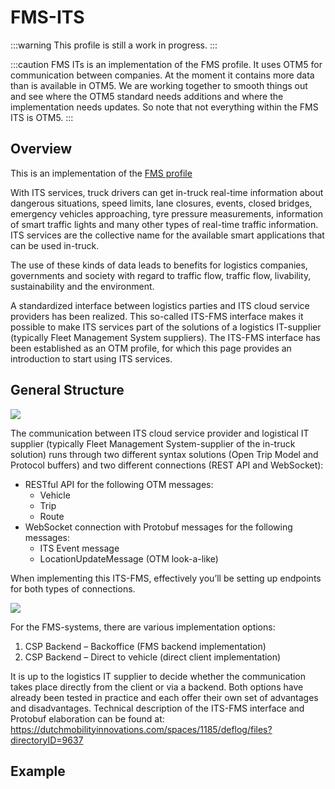 FMS-ITS 
======================

:::warning
This profile is still a work in progress.
:::

:::caution
FMS ITs is an implementation of the FMS profile. It uses OTM5 for communication between
companies. At the moment it contains more data than is available in OTM5. We are
working together to smooth things out and see where the OTM5 standard needs
additions and where the implementation needs updates. So note that not
everything within the FMS ITS is OTM5.
:::


Overview
--------

This is an implementation of the [FMS profile](fms.md)

With ITS services, truck drivers can get in-truck real-time information about
dangerous situations, speed limits, lane closures, events, closed bridges,
emergency vehicles approaching, tyre pressure measurements, information of smart
traffic lights and many other types of real-time traffic information. ITS
services are the collective name for the available smart applications that can
be used in-truck.

The use of these kinds of data leads to benefits for logistics companies,
governments and society with regard to traffic flow, traffic flow, livability,
sustainability and the environment. 

A standardized interface between logistics parties and ITS cloud service
providers has been realized. This so-called ITS-FMS interface makes it possible
to make ITS services part of the solutions of a logistics IT-supplier (typically
Fleet Management System suppliers). The ITS-FMS interface has been established
as an OTM profile, for which this page provides an introduction to start using
ITS services.

General Structure
-----------------

![](/img/general_structure_its.png)

The communication between ITS cloud service provider and logistical IT supplier
(typically Fleet Management System-supplier of the in-truck solution) runs
through two different syntax solutions (Open Trip Model and Protocol buffers)
and two different connections (REST API and WebSocket):
* RESTful API for the following OTM messages:
  * Vehicle
  * Trip
  * Route
* WebSocket connection with Protobuf messages for the following messages:
  * ITS Event message
  * LocationUpdateMessage (OTM look-a-like)

When implementing this ITS-FMS, effectively you’ll be setting up endpoints for
both types of connections.

![](/img/its_connections.png)

For the FMS-systems, there are various implementation options: 
1. CSP Backend – Backoffice (FMS backend implementation)
2. CSP Backend – Direct to vehicle (direct client implementation)

It is up to the logistics IT supplier to decide whether the communication takes
place directly from the client or via a backend. Both options have already been
tested in practice and each offer their own set of advantages and disadvantages.
Technical description of the ITS-FMS interface and Protobuf elaboration can be
found at:
https://dutchmobilityinnovations.com/spaces/1185/deflog/files?directoryID=9637

Example
------
